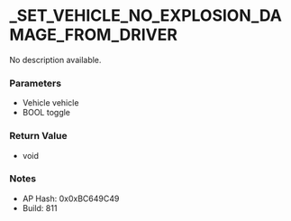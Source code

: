 # _SET_VEHICLE_NO_EXPLOSION_DAMAGE_FROM_DRIVER

No description available.

### Parameters
* Vehicle vehicle
* BOOL toggle

### Return Value
* void

### Notes
* AP Hash: 0x0xBC649C49
* Build: 811

